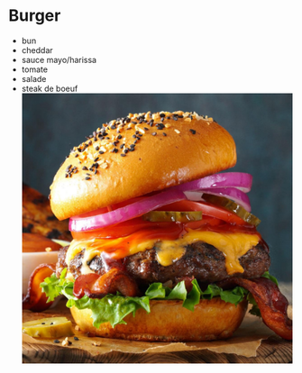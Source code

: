 # Burger

- bun
- cheddar
- sauce mayo/harissa
- tomate
- salade
- steak de boeuf
![burger](./burger.jpg)